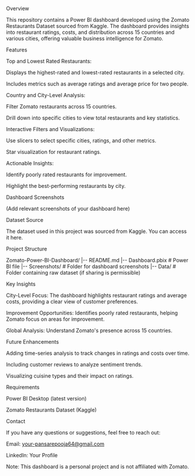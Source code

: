 Overview

This repository contains a Power BI dashboard developed using the Zomato Restaurants Dataset sourced from Kaggle. The dashboard provides insights into restaurant ratings, costs, and distribution across 15 countries and various cities, offering valuable business intelligence for Zomato.

Features

Top and Lowest Rated Restaurants:

Displays the highest-rated and lowest-rated restaurants in a selected city.

Includes metrics such as average ratings and average price for two people.

Country and City-Level Analysis:

Filter Zomato restaurants across 15 countries.

Drill down into specific cities to view total restaurants and key statistics.

Interactive Filters and Visualizations:

Use slicers to select specific cities, ratings, and other metrics.

Star visualization for restaurant ratings.

Actionable Insights:

Identify poorly rated restaurants for improvement.

Highlight the best-performing restaurants by city.

Dashboard Screenshots

(Add relevant screenshots of your dashboard here)

Dataset Source

The dataset used in this project was sourced from Kaggle. You can access it here.


Project Structure

Zomato-Power-BI-Dashboard/
|-- README.md
|-- Dashboard.pbix  # Power BI file
|-- Screenshots/    # Folder for dashboard screenshots
|-- Data/           # Folder containing raw dataset (if sharing is permissible)

Key Insights

City-Level Focus: The dashboard highlights restaurant ratings and average costs, providing a clear view of customer preferences.

Improvement Opportunities: Identifies poorly rated restaurants, helping Zomato focus on areas for improvement.

Global Analysis: Understand Zomato's presence across 15 countries.

Future Enhancements

Adding time-series analysis to track changes in ratings and costs over time.

Including customer reviews to analyze sentiment trends.

Visualizing cuisine types and their impact on ratings.

Requirements

Power BI Desktop (latest version)

Zomato Restaurants Dataset (Kaggle)

Contact

If you have any questions or suggestions, feel free to reach out:

Email: your-pansarepooja64@gmail.com

LinkedIn: Your Profile

Note: This dashboard is a personal project and is not affiliated with Zomato.

